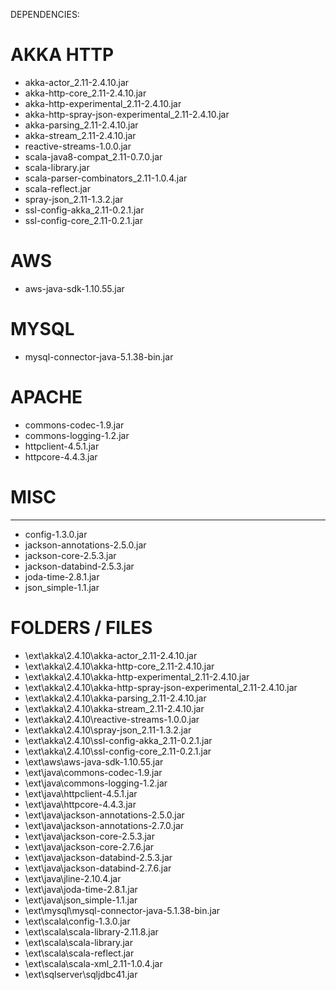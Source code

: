 DEPENDENCIES:


# AKKA HTTP 
- akka-actor_2.11-2.4.10.jar
- akka-http-core_2.11-2.4.10.jar
- akka-http-experimental_2.11-2.4.10.jar
- akka-http-spray-json-experimental_2.11-2.4.10.jar
- akka-parsing_2.11-2.4.10.jar
- akka-stream_2.11-2.4.10.jar
- reactive-streams-1.0.0.jar
- scala-java8-compat_2.11-0.7.0.jar
- scala-library.jar
- scala-parser-combinators_2.11-1.0.4.jar
- scala-reflect.jar
- spray-json_2.11-1.3.2.jar
- ssl-config-akka_2.11-0.2.1.jar
- ssl-config-core_2.11-0.2.1.jar


# AWS
- aws-java-sdk-1.10.55.jar


# MYSQL
- mysql-connector-java-5.1.38-bin.jar


# APACHE
- commons-codec-1.9.jar
- commons-logging-1.2.jar
- httpclient-4.5.1.jar
- httpcore-4.4.3.jar


# MISC
----------------------------------------------------------------------------------------
- config-1.3.0.jar
- jackson-annotations-2.5.0.jar
- jackson-core-2.5.3.jar
- jackson-databind-2.5.3.jar
- joda-time-2.8.1.jar
- json_simple-1.1.jar


# FOLDERS / FILES
- \ext\akka\2.4.10\akka-actor_2.11-2.4.10.jar
- \ext\akka\2.4.10\akka-http-core_2.11-2.4.10.jar
- \ext\akka\2.4.10\akka-http-experimental_2.11-2.4.10.jar
- \ext\akka\2.4.10\akka-http-spray-json-experimental_2.11-2.4.10.jar
- \ext\akka\2.4.10\akka-parsing_2.11-2.4.10.jar
- \ext\akka\2.4.10\akka-stream_2.11-2.4.10.jar
- \ext\akka\2.4.10\reactive-streams-1.0.0.jar
- \ext\akka\2.4.10\spray-json_2.11-1.3.2.jar
- \ext\akka\2.4.10\ssl-config-akka_2.11-0.2.1.jar
- \ext\akka\2.4.10\ssl-config-core_2.11-0.2.1.jar
- \ext\aws\aws-java-sdk-1.10.55.jar
- \ext\java\commons-codec-1.9.jar
- \ext\java\commons-logging-1.2.jar
- \ext\java\httpclient-4.5.1.jar
- \ext\java\httpcore-4.4.3.jar
- \ext\java\jackson-annotations-2.5.0.jar
- \ext\java\jackson-annotations-2.7.0.jar
- \ext\java\jackson-core-2.5.3.jar
- \ext\java\jackson-core-2.7.6.jar
- \ext\java\jackson-databind-2.5.3.jar
- \ext\java\jackson-databind-2.7.6.jar
- \ext\java\jline-2.10.4.jar
- \ext\java\joda-time-2.8.1.jar
- \ext\java\json_simple-1.1.jar
- \ext\mysql\mysql-connector-java-5.1.38-bin.jar
- \ext\scala\config-1.3.0.jar
- \ext\scala\scala-library-2.11.8.jar
- \ext\scala\scala-library.jar
- \ext\scala\scala-reflect.jar
- \ext\scala\scala-xml_2.11-1.0.4.jar
- \ext\sqlserver\sqljdbc41.jar
